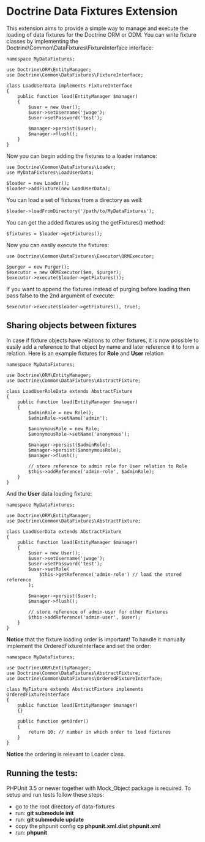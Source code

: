 # Doctrine Data Fixtures Extension

This extension aims to provide a simple way to manage and execute the loading of data fixtures
for the Doctrine ORM or ODM. You can write fixture classes by implementing the
Doctrine\Common\DataFixtures\FixtureInterface interface:

    namespace MyDataFixtures;

    use Doctrine\ORM\EntityManager;
    use Doctrine\Common\DataFixtures\FixtureInterface;

    class LoadUserData implements FixtureInterface
    {
        public function load(EntityManager $manager)
        {
            $user = new User();
            $user->setUsername('jwage');
            $user->setPassword('test');

            $manager->persist($user);
            $manager->flush();
        }
    }

Now you can begin adding the fixtures to a loader instance:

    use Doctrine\Common\DataFixtures\Loader;
    use MyDataFixtures\LoadUserData;

    $loader = new Loader();
    $loader->addFixture(new LoadUserData);

You can load a set of fixtures from a directory as well:

    $loader->loadFromDirectory('/path/to/MyDataFixtures');

You can get the added fixtures using the getFixtures() method:

    $fixtures = $loader->getFixtures();

Now you can easily execute the fixtures:

    use Doctrine\Common\DataFixtures\Executor\ORMExecutor;

    $purger = new Purger();
    $executor = new ORMExecutor($em, $purger);
    $executor->execute($loader->getFixtures());

If you want to append the fixtures instead of purging before loading then pass false
to the 2nd argument of execute:

    $executor->execute($loader->getFixtures(), true);

## Sharing objects between fixtures

In case if fixture objects have relations to other fixtures, it is now possible
to easily add a reference to that object by name and later reference it to form
a relation. Here is an example fixtures for **Role** and **User** relation

    namespace MyDataFixtures;

    use Doctrine\ORM\EntityManager; 
    use Doctrine\Common\DataFixtures\AbstractFixture;

    class LoadUserRoleData extends AbstractFixture
    {
        public function load(EntityManager $manager)
        {
            $adminRole = new Role();
            $adminRole->setName('admin');
            
            $anonymousRole = new Role;
            $anonymousRole->setName('anonymous');
    
            $manager->persist($adminRole);
            $manager->persist($anonymousRole);
            $manager->flush();
            
            // store reference to admin role for User relation to Role
            $this->addReference('admin-role', $adminRole);
        }
    }
    
And the **User** data loading fixture:

    namespace MyDataFixtures;

    use Doctrine\ORM\EntityManager;
    use Doctrine\Common\DataFixtures\AbstractFixture;

    class LoadUserData extends AbstractFixture
    {
        public function load(EntityManager $manager)
        {
            $user = new User();
            $user->setUsername('jwage');
            $user->setPassword('test');
            $user->setRole(
                $this->getReference('admin-role') // load the stored reference
            );

            $manager->persist($user);
            $manager->flush();
            
            // store reference of admin-user for other Fixtures
            $this->addReference('admin-user', $user);
        }
    }

**Notice** that the fixture loading order is important! To handle it manually
implement the OrderedFixtureInterface and set the order:

    namespace MyDataFixtures;

    use Doctrine\ORM\EntityManager;
    use Doctrine\Common\DataFixtures\AbstractFixture;
    use Doctrine\Common\DataFixtures\OrderedFixtureInterface;

    class MyFixture extends AbstractFixture implements OrderedFixtureInterface
    {
        public function load(EntityManager $manager)
        {}
        
        public function getOrder()
        {
            return 10; // number in which order to load fixtures
        }
    }

**Notice** the ordering is relevant to Loader class.

## Running the tests:

PHPUnit 3.5 or newer together with Mock_Object package is required.
To setup and run tests follow these steps:

- go to the root directory of data-fixtures
- run: **git submodule init**
- run: **git submodule update**
- copy the phpunit config **cp phpunit.xml.dist phpunit.xml**
- run: **phpunit**
